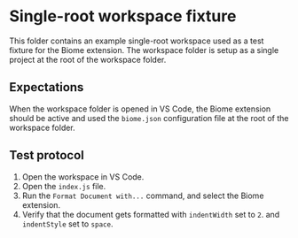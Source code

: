 # Single-root workspace fixture

This folder contains an example single-root workspace used as a test fixture for
the Biome extension. The workspace folder is setup as a single project at the root
of the workspace folder.

## Expectations

When the workspace folder is opened in VS Code, the Biome extension should be active
and used the `biome.json` configuration file at the root of the workspace folder.

## Test protocol

1. Open the workspace in VS Code.
2. Open the `index.js` file.
3. Run the `Format Document with...` command, and select the Biome extension.
4. Verify that the document gets formatted with `indentWidth` set to `2`. and `indentStyle` set to `space`.